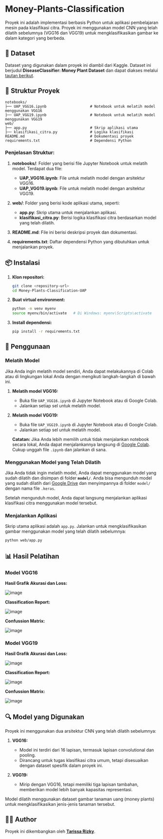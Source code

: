 # Money-Plants-Classification

Proyek ini adalah implementasi berbasis Python untuk aplikasi pembelajaran mesin pada klasifikasi citra. Proyek ini menggunakan model CNN yang telah dilatih sebelumnya (VGG16 dan VGG19) untuk mengklasifikasikan gambar ke dalam kategori yang berbeda.

## 📂 Dataset

Dataset yang digunakan dalam proyek ini diambil dari Kaggle. Dataset ini berjudul **DiseaseClassifier: Money Plant Dataset** dan dapat diakses melalui [tautan berikut](https://www.kaggle.com/datasets/mdhasanahmad/diseaseclassifier-money-plant-dataset).

## 📂 Struktur Proyek

```
notebooks/
├── UAP_VGG16.ipynb                    # Notebook untuk melatih model menggunakan VGG16
├── UAP_VGG19.ipynb                    # Notebook untuk melatih model menggunakan VGG19
web/
├── app.py                             # Skrip aplikasi utama
├── klasifikasi_citra.py               # Logika klasifikasi
README.md                              # Dokumentasi proyek
requirements.txt                       # Dependensi Python
```

### Penjelasan Struktur:
1. **notebooks/**: Folder yang berisi file Jupyter Notebook untuk melatih model. Terdapat dua file:
   - **UAP_VGG16.ipynb**: File untuk melatih model dengan arsitektur VGG16.
   - **UAP_VGG19.ipynb**: File untuk melatih model dengan arsitektur VGG19.

2. **web/**: Folder yang berisi kode aplikasi utama, seperti:
   - **app.py**: Skrip utama untuk menjalankan aplikasi.
   - **klasifikasi_citra.py**: Berisi logika klasifikasi citra berdasarkan model yang telah dilatih.

3. **README.md**: File ini berisi deskripsi proyek dan dokumentasi.

4. **requirements.txt**: Daftar dependensi Python yang dibutuhkan untuk menjalankan proyek.

## 📦 Instalasi

1. **Klon repositori:**
   ```bash
   git clone <repository-url>
   cd Money-Plants-Classification-UAP
   ```

2. **Buat virtual environment:**
   ```bash
   python -m venv myenv
   source myenv/bin/activate   # Di Windows: myenv\Scripts\activate
   ```

3. **Install dependensi:**
   ```bash
   pip install -r requirements.txt
   ```


## 🚀 Penggunaan
### Melatih Model
Jika Anda ingin melatih model sendiri, Anda dapat melakukannya di Colab atau di lingkungan lokal Anda dengan mengikuti langkah-langkah di bawah ini.

1. **Melatih model VGG16:**
   - Buka file `UAP_VGG16.ipynb` di Jupyter Notebook atau di Google Colab.
   - Jalankan setiap sel untuk melatih model.

2. **Melatih model VGG19:**
   - Buka file `UAP_VGG19.ipynb` di Jupyter Notebook atau di Google Colab.
   - Jalankan setiap sel untuk melatih model.

   **Catatan:** Jika Anda lebih memilih untuk tidak menjalankan notebook secara lokal, Anda dapat menjalankannya langsung di [Google Colab](https://colab.research.google.com/). Cukup unggah file `.ipynb` dan jalankan di sana.

### Menggunakan Model yang Telah Dilatih
Jika Anda tidak ingin melatih model, Anda dapat menggunakan model yang sudah dilatih dan disimpan di folder **`model/`**. Anda bisa mengunduh model yang sudah dilatih dari [Google Drive](https://drive.google.com/drive/folders/1K4qxh9spP0Ubu6TguFoUPVIOV0PCEx7a) dan menyimpannya di folder `model/` dengan nama file `.keras`.

Setelah mengunduh model, Anda dapat langsung menjalankan aplikasi klasifikasi citra menggunakan model tersebut.

### Menjalankan Aplikasi
Skrip utama aplikasi adalah `app.py`. Jalankan untuk mengklasifikasikan gambar menggunakan model yang telah dilatih sebelumnya:

```bash
python web/app.py
```

## 📊 Hasil Pelatihan

### Model VGG16
**Hasil Grafik Akurasi dan Loss:**

![image](https://github.com/user-attachments/assets/2b8916ca-3475-4c03-9a66-d78bdae46917)

**Classification Report:**

![image](https://github.com/user-attachments/assets/ba4b0273-8207-43ab-819e-02aad7f2124a)

**Confussion Matrix:**

![image](https://github.com/user-attachments/assets/4bac51bd-0dc7-4515-a4fb-b71e11b53167)


### Model VGG19
**Hasil Grafik Akurasi dan Loss:**

![image](https://github.com/user-attachments/assets/4c5464c6-5196-4e30-a4db-148bf198f019)

**Classification Report:**

![image](https://github.com/user-attachments/assets/cbbe7329-0653-4cf3-b223-9cdff1ddc0da)

**Confussion Matrix:**

![image](https://github.com/user-attachments/assets/06c3bc9a-dd67-4513-8e99-d43c73a10f6a)

## 🔍 Model yang Digunakan

Proyek ini menggunakan dua arsitektur CNN yang telah dilatih sebelumnya:

1. **VGG16:**
   - Model ini terdiri dari 16 lapisan, termasuk lapisan convolutional dan pooling.
   - Dirancang untuk tugas klasifikasi citra umum, tetapi disesuaikan dengan dataset spesifik dalam proyek ini.

2. **VGG19:**
   - Mirip dengan VGG16, tetapi memiliki tiga lapisan tambahan, memberikan model lebih banyak kapasitas representasi.

Model dilatih menggunakan dataset gambar tanaman uang (money plants) untuk mengklasifikasikan jenis-jenis tanaman tersebut.

## 👨‍💻 Author

Proyek ini dikembangkan oleh **[Tarissa Rizky](https://github.com/tarissauwar)**.
